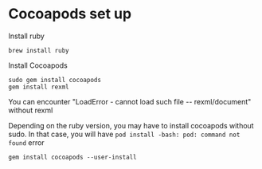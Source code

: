 # Cocoapods set up

Install ruby

```
brew install ruby
```

Install Cocoapods

```
sudo gem install cocoapods
gem install rexml
```

You can encounter "LoadError - cannot load such file -- rexml/document" without rexml

Depending on the ruby version, you may have to install cocoapods without sudo. 
In that case, you will have `pod install -bash: pod: command not found` error

    gem install cocoapods --user-install
